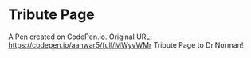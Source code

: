 # Tribute Page 

A Pen created on CodePen.io. Original URL: https://codepen.io/aanwar5/full/MWyvWMr
Tribute Page to Dr.Norman! 


